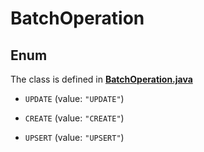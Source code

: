 

# BatchOperation

## Enum

The class is defined in **[BatchOperation.java](../../src/main/java/org/openapitools/model/BatchOperation.java)**


* `UPDATE` (value: `"UPDATE"`)

* `CREATE` (value: `"CREATE"`)

* `UPSERT` (value: `"UPSERT"`)



